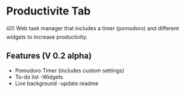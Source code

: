 # Productivite Tab

☑️⏰ Web task manager that includes a timer (pomodoro) and different widgets to increase productivity.


## Features (V 0.2 alpha) 
- Pomodoro Timer (includes custom settings)  
- To-do list -Widgets
- Live background
-update readme